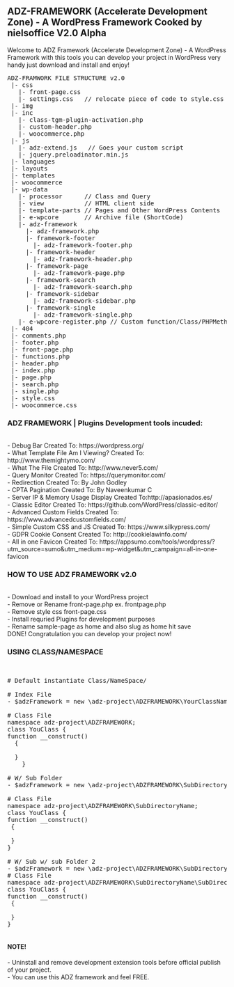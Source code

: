<h2> ADZ-FRAMEWORK (Accelerate Development Zone) - A WordPress Framework Cooked by nielsoffice V2.0 Alpha </h2>
<span>Welcome to ADZ Framework (Accelerate Development Zone) - A WordPress Framework with this tools you can develop your project in WordPress very handy just download and install and enjoy!</span>

<pre>
ADZ-FRAMWORK FILE STRUCTURE v2.0
 |- css
   |- front-page.css 
   |- settings.css   // relocate piece of code to style.css when have update 
 |- img
 |- inc
   |- class-tgm-plugin-activation.php
   |- custom-header.php
   |- woocommerce.php
 |- js
   |- adz-extend.js   // Goes your custom script
   |- jquery.preloadinator.min.js
 |- languages
 |- layouts
 |- templates
 |- woocommerce
 |- wp-data
   |- processor      // Class and Query
   |- view           // HTML client side 
   |- template-parts // Pages and Other WordPress Contents
   |- e-wpcore       // Archive file (ShortCode)
   |- adz-framework
     |- adz-framework.php
     |- framework-footer
       |- adz-framework-footer.php
     |- framework-header
       |- adz-framework-header.php
     |- framework-page
       |- adz-framework-page.php
     |- framework-search
       |- adz-framework-search.php
     |- framework-sidebar
       |- adz-framework-sidebar.php
     |- framework-single
       |- adz-framework-single.php           
   |- e-wpcore-register.php // Custom function/Class/PHPMethod
 |- 404
 |- comments.php
 |- footer.php
 |- front-page.php 
 |- functions.php
 |- header.php
 |- index.php
 |- page.php
 |- search.php
 |- single.php
 |- style.css
 |- woocommerce.css
</pre>
 
<h3> ADZ FRAMEWORK | Plugins Development tools incuded: </h3><br />
  - Debug Bar                  Created To: https://wordpress.org/<br />  
  - What Template File Am I Viewing? Created To: http://www.themightymo.com/<br />
  - What The File  Created To: http://www.never5.com/<br />
  - Query Monitor              Created To: https://querymonitor.com/ <br />
  - Redirection                Created To: By John Godley<br />
  - CPTA Pagination            Created To: By Naveenkumar C<br />  
  - Server IP & Memory Usage Display Created To:http://apasionados.es/<br />  
  - Classic Editor             Created To: https://github.com/WordPress/classic-editor/<br />    
  - Advanced Custom Fields     Created To: https://www.advancedcustomfields.com/<br />
  - Simple Custom CSS and JS   Created To: https://www.silkypress.com/<br />
  - GDPR Cookie Consent        Created To: http://cookielawinfo.com/<br /> 
  - All in one Favicon         Created To: https://appsumo.com/tools/wordpress/?utm_source=sumo&utm_medium=wp-widget&utm_campaign=all-in-one-favicon<br />
 
<h3> HOW TO USE ADZ FRAMEWORK v2.0 </h3><br />
  - Download and install to your WordPress project<br />
  - Remove or Rename front-page.php ex. frontpage.php<br />
  - Remove style css front-page.css<br />
  - Install requried Plugins for development purposes<br />
  - Rename sample-page as home and also slug as home hit save<br />
    DONE! Congratulation you can develop your project now!<br />

<h3> USING CLASS/NAMESPACE</h3><br />

<pre>
# Default instantiate Class/NameSpace/

# Index File
- $adzFramework = new \adz-project\ADZFRAMEWORK\YourClassName();

# Class File	
namespace adz-project\ADZFRAMEWORK;
class YouClass {
function __construct() 
  {
		
  }
	}

# W/ Sub Folder
- $adzFramework = new \adz-project\ADZFRAMEWORK\SubDirectoryName\YourClassName();

# Class File	
namespace adz-project\ADZFRAMEWORK\SubDirectoryName;
class YouClass {
function __construct() 
 {
 
 }
}

# W/ Sub w/ sub Folder 2
- $adzFramework = new \adz-project\ADZFRAMEWORK\SubDirectoryName\SubDirectoryName2\YourClassName();
# Class File	
namespace adz-project\ADZFRAMEWORK\SubDirectoryName\SubDirectoryName2;
class YouClass {
function __construct() 
 {
 
 }
}

</pre>

<h4> NOTE! </h4>
  - Uninstall and remove development extension tools before official publish of your project.<br />
  - You can use this ADZ framework and feel FREE.<br />
 
